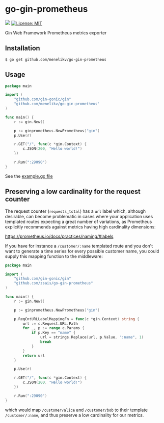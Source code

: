 # go-gin-prometheus
[![](https://godoc.org/github.com/zsais/go-gin-prometheus?status.svg)](https://godoc.org/github.com/zsais/go-gin-prometheus) [![License: MIT](https://img.shields.io/badge/License-MIT-yellow.svg)](https://opensource.org/licenses/MIT)

Gin Web Framework Prometheus metrics exporter

## Installation

`$ go get github.com/menelikv/go-gin-prometheus`

## Usage

```go
package main

import (
	"github.com/gin-gonic/gin"
	"github.com/menelikv/go-gin-prometheus"
)

func main() {
	r := gin.New()

	p := ginprometheus.NewPrometheus("gin")
	p.Use(r)

	r.GET("/", func(c *gin.Context) {
		c.JSON(200, "Hello world!")
	})

	r.Run(":29090")
}
```

See the [example.go file](https://github.com/zsais/go-gin-prometheus/blob/master/example/example.go)

## Preserving a low cardinality for the request counter

The request counter (`requests_total`) has a `url` label which,
although desirable, can become problematic in cases where your
application uses templated routes expecting a great number of
variations, as Prometheus explicitly recommends against metrics having
high cardinality dimensions:

https://prometheus.io/docs/practices/naming/#labels

If you have for instance a `/customer/:name` templated route and you
don't want to generate a time series for every possible customer name,
you could supply this mapping function to the middleware:

```go
package main

import (
	"github.com/gin-gonic/gin"
	"github.com/zsais/go-gin-prometheus"
)

func main() {
	r := gin.New()

	p := ginprometheus.NewPrometheus("gin")

	p.ReqCntURLLabelMappingFn = func(c *gin.Context) string {
		url := c.Request.URL.Path
		for _, p := range c.Params {
			if p.Key == "name" {
				url = strings.Replace(url, p.Value, ":name", 1)
				break
			}
		}
		return url
	}

	p.Use(r)

	r.GET("/", func(c *gin.Context) {
		c.JSON(200, "Hello world!")
	})

	r.Run(":29090")
}
```

which would map `/customer/alice` and `/customer/bob` to their
template `/customer/:name`, and thus preserve a low cardinality for
our metrics.
